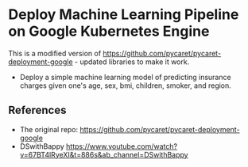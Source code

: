 # Deploy Machine Learning Pipeline on Google Kubernetes Engine

This is a modified version of https://github.com/pycaret/pycaret-deployment-google - updated libraries to make it work.

- Deploy a simple machine learning model of predicting insurance charges given one's age, sex, bmi, children,	smoker,	and region.

## References
- The original repo: https://github.com/pycaret/pycaret-deployment-google
- DSwithBappy https://www.youtube.com/watch?v=67BT4lRyeXI&t=886s&ab_channel=DSwithBappy